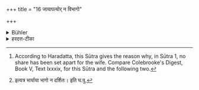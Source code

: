 +++
title = "16 जायापत्योर् न विभागो"

+++

<details><summary>Bühler</summary>

16. No division takes place between husband and wife. [^14] 


[^14]:  According to Haradatta, this Sūtra gives the reason why, in Sūtra 1, no share has been set apart for the wife. Compare Colebrooke's Digest, Book V, Text lxxxix, for this Sūtra and the following two.
</details>

<details><summary>हरदत्त-टीका</summary>

## सूत्रम्
जायापत्योर्न विभागो विद्यते ॥ १६ ॥  
### प्रस्तावः
जीवन् पुत्रेभ्य[^२]इत्यनेन दम्पत्योस्सहभावो दर्शितः । तत्र कारणमाह —  
## टिप्पनी
स्पष्टम् ॥ १६॥  

[^२]: इत्यत्र भार्याया भागो न दर्शितः। इति घ.पु.
</details>
